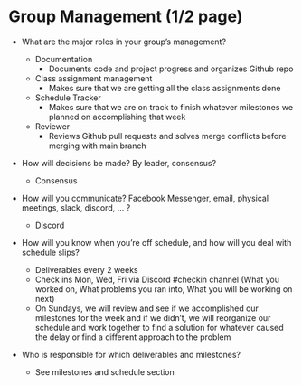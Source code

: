 # Group Management (1/2 page)
* What are the major roles in your group’s management?
  * Documentation
    * Documents code and project progress and organizes Github repo
  * Class assignment management
    * Makes sure that we are getting all the class assignments done
  * Schedule Tracker
    * Makes sure that we are on track to finish whatever milestones we planned on accomplishing that week
  * Reviewer
    * Reviews Github pull requests and solves merge conflicts before merging with main branch

* How will decisions be made? By leader, consensus?
  * Consensus
  
* How will you communicate? Facebook Messenger, email, physical meetings, slack, discord, … ?
  * Discord
  
* How will you know when you’re off schedule, and how will you deal with schedule slips?
  * Deliverables every 2 weeks
  * Check ins Mon, Wed, Fri via Discord #checkin channel (What you worked on, What problems you ran into, What you will be working on next)
  * On Sundays, we will review and see if we accomplished our milestones for the week and if we didn’t, we will reorganize our schedule and work together to find a solution for whatever caused the delay or find a different approach to the problem

* Who is responsible for which deliverables and milestones?
  * See milestones and schedule section